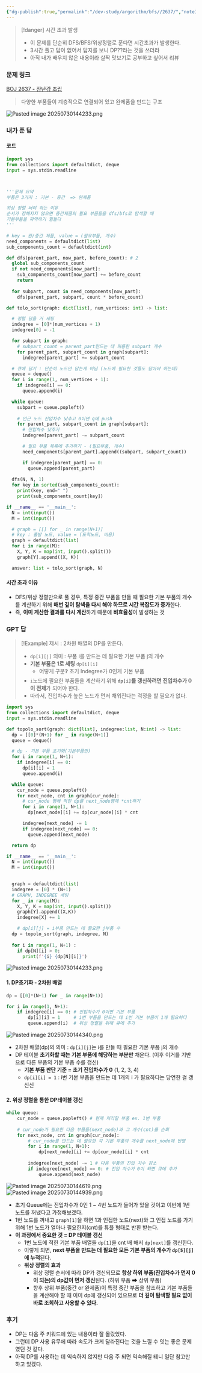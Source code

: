 ```yaml
---
{"dg-publish":true,"permalink":"/dev-study/argorithm/bfs//2637/","noteIcon":"","created":"2025-07-30T13:56:42.884+09:00","updated":"2025-08-01T00:13:11.168+09:00"}
---
```




>[!danger] 시간 초과 발생 
>- 이 문제를 단순히 DFS/BFS/위상정렬로 푼다면 시간초과가 발생한다.
>- 3시간 풀고 답이 없어서 답지를 보니 DP??라는 것을 쓰더라
>- 아직 내가 배우지 않은 내용이라 살짝 맛보기로 공부하고 싶어서 리뷰 


### 문제 링크 

[BOJ 2637 - 장난감 조립](https://www.acmicpc.net/problem/2637)

> 다양한 부품들이 계층적으로 연결되어 있고 완제품을 만드는 구조

![Pasted image 20250730144233.png](/img/user/supporter/image/Pasted%20image%2020250730144233.png)
### 내가 푼 답 
 
#### 코드 

```python
import sys
from collections import defaultdict, deque
input = sys.stdin.readline 



'''문제 요약 
부품은 3가지 : 기본 - 중간  => 완제품 

위상 정렬 써야 하는 이유 
순서가 정해지지 않으면 중간제품의 필요 부품들을 dfs/bfs로 탐색할 때
기본부품을 파악하기 힘들다
'''

# key = 완/중간 제품, value = (필요부품, 개수)
need_components = defaultdict(list) 
sub_components_count = defaultdict(int)

def dfs(parent_part, now_part, before_count): # 2 
  global sub_components_count
  if not need_components[now_part]:
    sub_components_count[now_part] += before_count
    return 
  
  for subpart, count in need_components[now_part]:
    dfs(parent_part, subpart, count * before_count)

def tolo_sort(graph: dict[list], num_vertices: int) -> list:

  # 정렬 담을 거 세팅 
  indegree = [0]*(num_vertices + 1)
  indegree[0] = -1

  for subpart in graph:
    # subpart_count = parent_part만드는 데 피룡한 subpart 개수 
    for parent_part, subpart_count in graph[subpart]:
      indegree[parent_part] += subpart_count

  # 큐에 담기 : 단순히 노드만 담는게 아님 (노드에 필요한 것들도 담아야 하는데)
  queue = deque()
  for i in range(1, num_vertices + 1):
    if indegree[i] == 0:
      queue.append(i)

  while queue:
    subpart = queue.popleft()
    
    # 인근 노드 진입차수 낮추고 0이면 q에 push 
    for parent_part, subpart_count in graph[subpart]:
      # 진입차수 낮추기 
      indegree[parent_part] -= subpart_count

      # 필요 부품 목록에 추가하기 - (필요부품, 개수)
      need_components[parent_part].append((subpart, subpart_count))

      if indegree[parent_part] == 0:
        queue.append(parent_part)
  
  dfs(N, N, 1)
  for key in sorted(sub_components_count):
    print(key, end=" ")
    print(sub_components_count[key])

if __name__ == '__main__':
  N = int(input())
  M = int(input())

  # graph = [[] for _ in range(N+1)]
  # key : 출발 노드, value = (도착노드, 비용)
  graph = defaultdict(list)
  for i in range(M):
    X, Y, K = map(int, input().split())
    graph[Y].append((X, K))

  answer: list = tolo_sort(graph, N)
```

#### 시간 초과 이유 

- DFS/위상 정렬만으로 풀 경우, 특정 중간 부품을 만들 때 필요한 기본 부품의 개수를 계산하기 위해 **매번 깊이 탐색을 다시 해야 하므로 시간 복잡도가 증가**한다.
- 즉, **이미 계산한 결과를 다시 계산**하기 때문에 **비효율성**이 발생하는 것 

### GPT 답 

>[!Example] 제시 : 2차원 배열의 DP를 만든다.
>- `dp[i][j]` 의미 : 부품 i를 만드는 데 필요한 기본 부품 j의 개수 
>- **기본 부품은 1로 세팅** `dp[i][i]`
>	- 어떻게 구분❓ 초기 Indegree가 0인게 기본 부품 
>- `i`노드에 필요한 부품들을 계산하기 위해 **`dp[i]`를 갱신하려면 진입차수가 0이 전제**가 되어야 한다.
>- 따라서, 진입차수가 높은 노드가 먼저 채워진다는 걱정을 할 필요가 없다.

```python
import sys
from collections import defaultdict, deque
input = sys.stdin.readline

def topolo_sort(graph: dict[list], indegree:list, N:int) -> list:
  dp = [[0]*(N+1) for _ in range(N+1)]
  queue = deque()

  # dp - 기본 부품 초기화(기본부품만)
  for i in range(1, N+1):
    if indegree[i] == 0:
      dp[i][i] = 1
      queue.append(i)

  while queue:
    cur_node = queue.popleft()
    for next_node, cnt in graph[cur_node]:
      # cur_node 행에 적힌 dp를 next_node행에 *cnt하기
      for i in range(1, N+1):
        dp[next_node][i] += dp[cur_node][i] * cnt

      indegree[next_node] -= 1
      if indegree[next_node] == 0:
        queue.append(next_node)

  return dp  

if __name__ == '__main__':
  N = int(input())
  M = int(input())

	
  graph = defaultdict(list)
  indegree = [0] * (N+1)
  # GRAPH, INDEGREE 세팅 
  for _ in range(M):
    X, Y, K = map(int, input().split())
    graph[Y].append((X,K))
    indegree[X] += 1

	# dp[i][j] = i부품 만드는 데 필요한 j부품 수 
  dp = topolo_sort(graph, indegree, N)
  
  for i in range(1, N+1) :
    if dp[N][i] > 0:
      print(f'{i} {dp[N][i]}')
```
![Pasted image 20250730144233.png](/img/user/supporter/image/Pasted%20image%2020250730144233.png)
#### 1. DP초기화 - 2차원 배열 
```PYTHON
dp = [[0]*(N+1) for _ in range(N+1)]

for i in range(1, N+1):
    if indegree[i] == 0: # 진입차수가 0이면 기본 부품
        dp[i][i] = 1     # i번 부품을 만드는 데 i번 기본 부품이 1개 필요하다
        queue.append(i)  # 위상 정렬을 위해 큐에 추가
```
![Pasted image 20250730144340.png](/img/user/supporter/image/Pasted%20image%2020250730144340.png)
- 2차원 배열(dp)의 의미 : `dp[i][j]`는 i를 만들 때 필요한 기본 부품 j의 개수
- DP 테이블 **초기화할 때는 기본 부품에 해당하는 부분만** 채운다. (이후 이거를 기반으로 다른 부품의 기본 부품 수를 갱신)
	- **기본 부품 판단 기준 = 초기 진입차수가 0**  (1, 2, 3, 4)
	- `dp[i][i] = 1` : i번 기본 부품을 만드는 데 1개의 i 가 필요하다는 당연한 걸 갱신신
#### 2. 위상 정렬을 통한 DP테이블 갱신 
```PYTHON
while queue:
    cur_node = queue.popleft() # 현재 처리할 부품 ex. 1번 부품
    
    # cur_node가 필요한 다음 부품들(next_node)과 그 개수(cnt)를 순회
    for next_node, cnt in graph[cur_node]:
        # cur_node를 만드는 데 필요한 각 기본 부품의 개수를 next_node에 반영
        for i in range(1, N+1): 
            dp[next_node][i] += dp[cur_node][i] * cnt 
            
        indegree[next_node] -= 1 # 다음 부품의 진입 차수 감소
        if indegree[next_node] == 0: # 진입 차수가 0이 되면 큐에 추가
            queue.append(next_node)
```
![Pasted image 20250730144619.png](/img/user/supporter/image/Pasted%20image%2020250730144619.png)
![Pasted image 20250730144939.png](/img/user/supporter/image/Pasted%20image%2020250730144939.png)
- 초기 Queue에는 진입차수가 0인 1 ~ 4번 노드가 들어가 있을 것이고 이번에 1번 노드를 꺼냈다고 가정해보겠다.
- 1번 노드를 꺼내고 `graph[1]`을 하면 1과 인접한 노드(next)와 그 인접 노드를 가기 위해 1번 노드가 얼마나 필요한지(cnt)를 튜플 형태로 반환 받는다.
- **이 과정에서 중요한 것 = DP 테이블 갱신**
	- 1번 노드에 적힌 기본 부품 배열들 `dp[1]`을 cnt 배 해서 `dp[next]`를 갱신한다.
	- 이렇게 되면, **next 부품을 만드는 데 필요한 모든 기본 부품의 개수가 `dp[5][j]`에 누적**된다.
	- **위상 정렬의 효과**
		- 위상 정렬 순서에 따라 DP가 갱신되므로 **항상 하위 부품(진입차수가 먼저 0이 되는)의 dp값이 먼저 갱신**된다. (하위 부품 ➡ 상위 부품)
		- 향후 상위 부품(중간 or 완제품)이 특정 중간 부품을 참조하고 기본 부품들을 계산해야 할 때 이미 dp에 갱신되어 있으므로 **더 깊이 탐색할 필요 없이 바로 조회하고 사용할 수 있다.**


### 후기 

- DP는 다음 주 키워드에 있는 내용이라 잘 몰랐었다.
- 그런데 DP 사용 유무에 따라 속도가 크게 달라진다는 것을 느낄 수 잇는 좋은 문제였던 것 같다.
- 아직 DP를 사용하는 데 익숙하지 않지만 다음 주 되면 익숙해질 테니 일단 참고만 하고 있겠다.